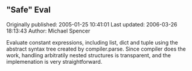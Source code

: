## "Safe" Eval 
Originally published: 2005-01-25 10:41:01 
Last updated: 2006-03-26 18:13:43 
Author: Michael Spencer 
 
Evaluate constant expressions, including list, dict and tuple using the abstract syntax tree created by compiler.parse. Since compiler does the work, handling arbitratily nested structures is transparent, and the implemenation is very straightforward.